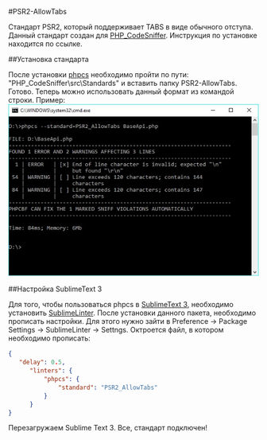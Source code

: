 #PSR2-AllowTabs

Стандарт PSR2, который поддерживает TABS в виде обычного отступа.
Данный стандарт создан для  [PHP_CodeSniffer](https://github.com/squizlabs/PHP_CodeSniffer/ "PHP CodeSniffer на GitHub"). Инструкция по установке находится по ссылке.

##Установка стандарта

После установки [phpcs](https://github.com/squizlabs/PHP_CodeSniffer/ "PHP CodeSniffer на GitHub") необходимо пройти по пути: "PHP_CodeSniffer\src\Standards" и вставить папку PSR2-AllowTabs. Готово. Теперь можно использовать данный формат из командой строки. Пример: 
![Проверка с помощью формата](/images/cmd.jpg "Проверка с помощью формата")

##Настройка SublimeText 3

Для того, чтобы пользоваться phpcs в [SublimeText 3](https://www.sublimetext.com/3 "SublimeLinter на GitHub"), необходимо установить [SublimeLinter](https://github.com/SublimeLinter/SublimeLinter/ "SublimeLinter на GitHub"). После установки данного пакета, необходимо прописать настройки. Для этого нужно зайти в Preference -> Package Settings -> SublimeLinter -> Settngs. Октроется файл, в котором необходимо прописать:

```json
{
   "delay": 0.5,
      "linters": {
          "phpcs": {
              "standard": "PSR2_AllowTabs"
          }
      }
}
```
Перезагружаем Sublime Text 3. Все, стандарт подключен!

